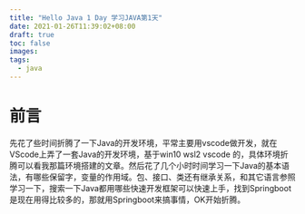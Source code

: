 ```yaml
---
title: "Hello Java 1 Day 学习JAVA第1天"
date: 2021-01-26T11:39:02+08:00
draft: true
toc: false
images:
tags: 
  - java
---
```


# 前言
先花了些时间折腾了一下Java的开发环境，平常主要用vscode做开发，就在VScode上弄了一套Java的开发环境，基于win10 wsl2 vscode 的，具体环境折腾可以看我那篇环境搭建的文章。然后花了几个小时时间学习一下Java的基本语法，有哪些保留字，变量的作用域。包、接口、类还有继承关系，和其它语言参照学习一下，搜索一下Java都用哪些快速开发框架可以快速上手，找到Springboot是现在用得比较多的，那就用Springboot来搞事情，OK开始折腾。